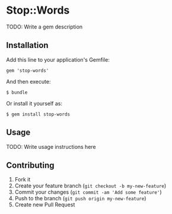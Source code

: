 # Stop::Words

TODO: Write a gem description

## Installation

Add this line to your application's Gemfile:

    gem 'stop-words'

And then execute:

    $ bundle

Or install it yourself as:

    $ gem install stop-words

## Usage

TODO: Write usage instructions here

## Contributing

1. Fork it
2. Create your feature branch (`git checkout -b my-new-feature`)
3. Commit your changes (`git commit -am 'Add some feature'`)
4. Push to the branch (`git push origin my-new-feature`)
5. Create new Pull Request
